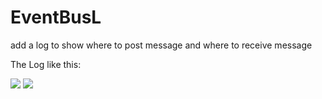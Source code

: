 # EventBusL
add a log to show where to post message and where to receive message

The Log like this:

![](https://github.com/adzcsx2/EventBusL/blob/master/readme.png)
[![](https://jitpack.io/v/adzcsx2/EventBusL.svg)](https://jitpack.io/#adzcsx2/EventBusL)
